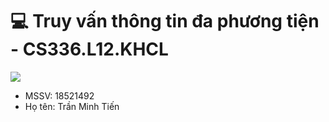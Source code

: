 # 💻 Truy vấn thông tin đa phương tiện - CS336.L12.KHCL

![](https://portal.uit.edu.vn/Styles/profi/images/logo186x150.png)

+ MSSV: 18521492
+ Họ tên: Trần Minh Tiến
